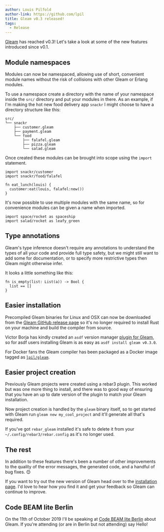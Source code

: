 ```yaml
---
author: Louis Pilfold
author-link: https://github.com/lpil
title: Gleam v0.3 released!
tags:
  - Release
---
```


[Gleam](https://github.com/lpil/gleam) has reached v0.3! Let's take a look at
some of the new features introduced since v0.1.

## Module namespaces

Modules can now be namespaced, allowing use of short, convenient module names
without the risk of collisions with other Gleam or Erlang modules.

To use a namespace create a directory with the name of your namespace inside
the `src/` directory and put your modules in there. As an example, if I'm
making the hot new food delivery app `snackr` I might choose to have a
directory structure like this:

```
src/
└── snackr
    ├── customer.gleam
    ├── payment.gleam
    └── food
        ├── falafel.gleam
        ├── pizza.gleam
        └── salad.gleam
```

Once created these modules can be brought into scope using the `import`
statement.

```gleam
import snackr/customer
import snackr/food/falafel

fn eat_lunch(louis) {
  customer:eat(louis, falafel:new())
}
```

It's now possible to use multiple modules with the same name, so for
convenience modules can be given a name when imported.

```gleam
import space/rocket as spaceship
import salad/rocket as leafy_green
```


## Type annotations

Gleam's type inference doesn't require any annotations to understand the types
of all your code and provide full type safety, but we might still want to add
some for documentation, or to specify more restrictive types then Gleam might
otherwise infer.

It looks a little something like this:

```gleam
fn is_empty(list: List(a)) -> Bool {
  list == []
}
```


## Easier installation

Precompiled Gleam binaries for Linux and OSX can now be downloaded from the
[Gleam GitHub release page](https://github.com/lpil/gleam/releases) so it's no
longer required to install Rust on your machine and build the compiler from
source.

Victor Borja has kindly created an `asdf` version manager [plugin for
Gleam](https://github.com/vic/asdf-gleam), so for asdf users installing Gleam
is as easy as `asdf install gleam v0.3.0`.

For Docker fans the Gleam compiler has been packaged as a Docker image tagged
as [`lpil/gleam`](https://hub.docker.com/r/lpil/gleam).


## Easier project creation

Previously Gleam projects were created using a rebar3 plugin. This worked but
was one more thing to install, and there was to good way of ensuring that you
have an up to date version of the plugin to match your Gleam installation.

Now project creation is handled by the `gleam` binary itself, so to get
started with Gleam run `gleam new my_cool_project` and it'll generate all
that's required.

If you've got `rebar_gleam` installed it's safe to delete it from your
`~/.config/rebar3/rebar.config` as it's no longer used.


## The rest

In addition to these features there's been a number of other improvements to
the quality of the error messages, the generated code, and a handful of bug
fixes. 😊

If you want to try out the new version of Gleam head over to the [installation
page](https://gleam.run/getting-started/installing-gleam.html). I'd love to
hear how you find it and get your feedback so Gleam can continue to improve.


## Code BEAM lite Berlin

On the 11th of October 2019 I'll be speaking at [Code BEAM lite
Berlin](https://codesync.global/conferences/code-beam-lite-berlin-2019/) about
Gleam. If you're attending (or are in Berlin but not attending) say Hello!
